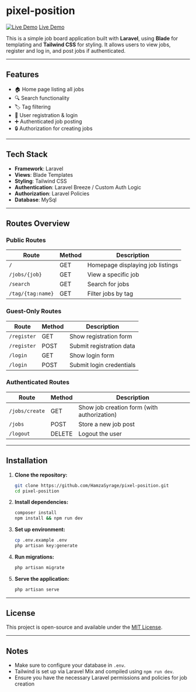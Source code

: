 # pixel-position

[![Live Demo](https://img.shields.io/badge/Live-Demo-blue?style=flat-square)](https://pixel-position-production-3448.up.railway.app/)
[Live Demo](https://pixel-position-production-3448.up.railway.app/)

This is a simple job board application built with **Laravel**, using **Blade** for templating and **Tailwind CSS** for styling. It allows users to view jobs, register and log in, and post jobs if authenticated.

---

## Features

- 🏠 Home page listing all jobs  
- 🔍 Search functionality  
- 🏷️ Tag filtering  
- 👤 User registration & login  
- ➕ Authenticated job posting  
- 🔒 Authorization for creating jobs  

---

## Tech Stack

- **Framework**: Laravel  
- **Views**: Blade Templates  
- **Styling**: Tailwind CSS  
- **Authentication**: Laravel Breeze / Custom Auth Logic  
- **Authorization**: Laravel Policies  
- **Database**:  MySql  

---

## Routes Overview

### Public Routes

| Route             | Method | Description                      |
| ----------------- | ------ | -------------------------------- |
| `/`               | GET    | Homepage displaying job listings |
| `/jobs/{job}`     | GET    | View a specific job              |
| `/search`         | GET    | Search for jobs                  |
| `/tag/{tag:name}` | GET    | Filter jobs by tag               |

### Guest-Only Routes

| Route       | Method | Description              |
| ----------- | ------ | ------------------------ |
| `/register` | GET    | Show registration form   |
| `/register` | POST   | Submit registration data |
| `/login`    | GET    | Show login form          |
| `/login`    | POST   | Submit login credentials |

### Authenticated Routes

| Route          | Method | Description                                 |
| -------------- | ------ | ------------------------------------------- |
| `/jobs/create` | GET    | Show job creation form (with authorization) |
| `/jobs`        | POST   | Store a new job post                        |
| `/logout`      | DELETE | Logout the user                             |

---

## Installation

1. **Clone the repository:**
   ```bash
   git clone https://github.com/HamzaSyrage/pixel-position.git
   cd pixel-position
   ```

2. **Install dependencies:**
   ```bash
   composer install
   npm install && npm run dev
   ```

3. **Set up environment:**
   ```bash
   cp .env.example .env
   php artisan key:generate
   ```

4. **Run migrations:**
   ```bash
   php artisan migrate
   ```

5. **Serve the application:**
   ```bash
   php artisan serve
   ```

---

## License

This project is open-source and available under the [MIT License](LICENSE).

---

## Notes

- Make sure to configure your database in `.env`.
- Tailwind is set up via Laravel Mix and compiled using `npm run dev`.
- Ensure you have the necessary Laravel permissions and policies for job creation
